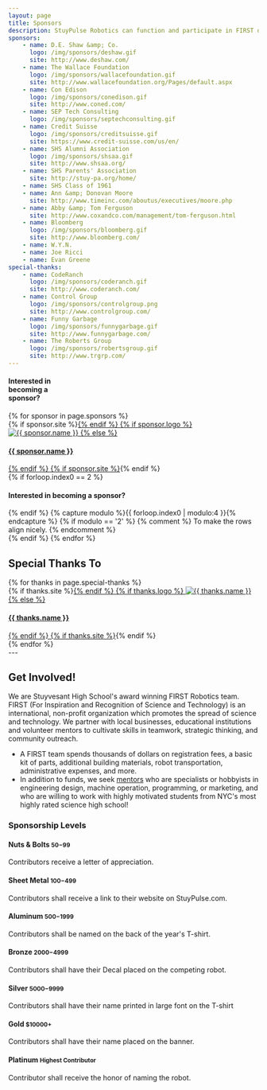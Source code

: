 ```yaml
---
layout: page
title: Sponsors
description: StuyPulse Robotics can function and participate in FIRST due to the generous support of our many sponsors. All donations support the team and help to keep it running.
sponsors:
    - name: D.E. Shaw &amp; Co.
      logo: /img/sponsors/deshaw.gif
      site: http://www.deshaw.com/
    - name: The Wallace Foundation
      logo: /img/sponsors/wallacefoundation.gif
      site: http://www.wallacefoundation.org/Pages/default.aspx
    - name: Con Edison
      logo: /img/sponsors/conedison.gif
      site: http://www.coned.com/
    - name: SEP Tech Consulting
      logo: /img/sponsors/septechconsulting.gif
    - name: Credit Suisse
      logo: /img/sponsors/creditsuisse.gif
      site: https://www.credit-suisse.com/us/en/
    - name: SHS Alumni Association
      logo: /img/sponsors/shsaa.gif
      site: http://www.shsaa.org/
    - name: SHS Parents' Association
      site: http://stuy-pa.org/home/
    - name: SHS Class of 1961
    - name: Ann &amp; Donovan Moore
      site: http://www.timeinc.com/aboutus/executives/moore.php
    - name: Abby &amp; Tom Ferguson
      site: http://www.coxandco.com/management/tom-ferguson.html
    - name: Bloomberg
      logo: /img/sponsors/bloomberg.gif
      site: http://www.bloomberg.com/
    - name: W.Y.N.
    - name: Joe Ricci
    - name: Evan Greene
special-thanks:
    - name: CodeRanch
      logo: /img/sponsors/coderanch.gif
      site: http://www.coderanch.com/
    - name: Control Group
      logo: /img/sponsors/controlgroup.png
      site: http://www.controlgroup.com/
    - name: Funny Garbage
      logo: /img/sponsors/funnygarbage.gif
      site: http://www.funnygarbage.com/
    - name: The Roberts Group
      logo: /img/sponsors/robertsgroup.gif
      site: http://www.trgrp.com/
---
```

<div class="row">
    <div class="span3 visible-phone sponsor-logo-container">
        <div class="btn become-sponsor" style="width:100; max-width: 400px; margin-top: 10px;">
            <h4>Interested in becoming a sponsor?</h4>
        </div>
    </div>
{% for sponsor in page.sponsors %}
    <div class="span3 sponsor-logo-container">
        {% if sponsor.site %}<a href="{{ sponsor.site }}">{% endif %}
        {% if sponsor.logo %}
            <img class="sponsor-logo" alt="{{ sponsor.name }}" title="{{ sponsor.name }}" src="{{ sponsor.logo }}">
        {% else %}
            <div class="sponsor-text-sponsor-page"><h4><strong>{{ sponsor.name }}</strong></h4></div>
        {% endif %}
        {% if sponsor.site %}</a>{% endif %}
    </div>
    {% if forloop.index0 == 2 %}
        <div class="span3 hidden-phone">
            <div class="btn become-sponsor">
                <h4>Interested in becoming a sponsor?</h4>
            </div>
        </div>
</div>
<div class="row">
    {% endif %}
    {% capture modulo %}{{ forloop.index0 | modulo:4 }}{% endcapture %}
    {% if modulo == '2' %} {% comment %} To make the rows align nicely. {% endcomment %}
</div>
<div class="row">
    {% endif %}
{% endfor %}
</div>

## Special Thanks To

<div class="row">
{% for thanks in page.special-thanks %}
    <div class="span3 sponsor-logo-container">
        {% if thanks.site %}<a href="{{ thanks.site }}">{% endif %}
        {% if thanks.logo %}
            <img class="sponsor-logo" alt="{{ thanks.name }}" title="{{ thanks.name }}" src="{{ thanks.logo }}">
        {% else %}
            <div class="sponsor-text-sponsor-page"><h4><strong>{{ thanks.name }}</strong></h4></div>
        {% endif %}
        {% if thanks.site %}</a>{% endif %}
    </div>
{% endfor %}
</div>
---

## Get Involved!
We are Stuyvesant High School's award winning FIRST Robotics team.  FIRST (For Inspiration and Recognition of Science and Technology) is an international, non-profit organization which promotes the spread of science and technology. We partner with local businesses, educational institutions and volunteer mentors to cultivate skills in teamwork, strategic thinking, and community outreach.

- A FIRST team spends thousands of dollars on registration fees, a basic kit of parts, additional building materials, robot transportation, administrative expenses, and more.
- In addition to funds, we seek [mentors](/about/mentors/) who are specialists or hobbyists in engineering design, machine operation, programming, or marketing, and who are willing to work with highly motivated students from NYC's most highly rated science high school!

### Sponsorship Levels

#### Nuts &amp; Bolts <small>$50-$99</small>
Contributors receive a letter of appreciation.

#### Sheet Metal <small>$100-$499</small>
Contributors shall receive a link to their website on StuyPulse.com.

#### Aluminum <small>$500-$1999</small>
Contributors shall be named on the back of the year's T-shirt.

#### Bronze <small>$2000-$4999</small>
Contributors shall have their Decal placed on the competing robot. 

#### Silver <small>$5000-$9999</small>
Contributors shall have their name printed in large font on the T-shirt 

#### Gold <small>$10000+</small>
Contributors shall have their name placed on the banner. 

#### Platinum <small>Highest Contributor</small>
Contributor shall receive the honor of naming the robot.
